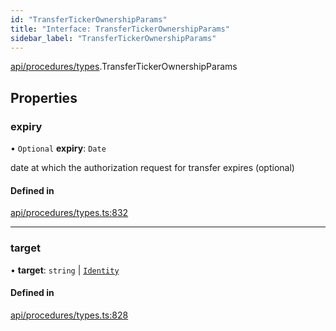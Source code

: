 ```yaml
---
id: "TransferTickerOwnershipParams"
title: "Interface: TransferTickerOwnershipParams"
sidebar_label: "TransferTickerOwnershipParams"
---
```


[api/procedures/types](../../../../../modules/API/Procedures/Types/Types.md).TransferTickerOwnershipParams

## Properties

### expiry

• `Optional` **expiry**: `Date`

date at which the authorization request for transfer expires (optional)

#### Defined in

[api/procedures/types.ts:832](https://github.com/PolymeshAssociation/polymesh-sdk/blob/5a778578/src/api/procedures/types.ts#L832)

___

### target

• **target**: `string` \| [`Identity`](../../../../../classes/API/Entities/Identity/Identity.md)

#### Defined in

[api/procedures/types.ts:828](https://github.com/PolymeshAssociation/polymesh-sdk/blob/5a778578/src/api/procedures/types.ts#L828)
